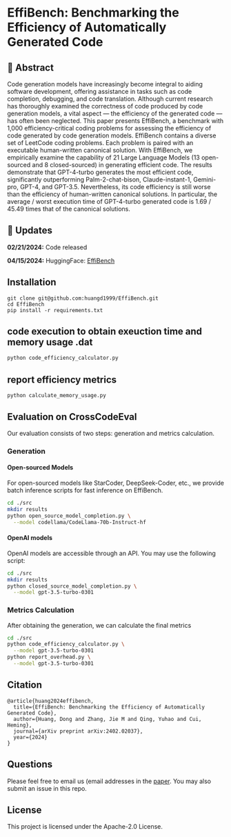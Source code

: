 # EffiBench: Benchmarking the Efficiency of Automatically Generated Code 

##  :round_pushpin: Abstract
Code generation models have increasingly become integral to aiding software development, offering assistance in tasks such as code completion, debugging, and code translation. Although current research has thoroughly examined the correctness of code produced by code generation models, a vital aspect — the efficiency of the generated code — has often been neglected. This paper presents EffiBench, a benchmark with 1,000 efficiency-critical coding problems for assessing the efficiency of code generated by code generation models. EffiBench contains a diverse set of LeetCode coding problems. Each problem is paired with an executable human-written canonical solution. With EffiBench, we empirically examine the capability of 21 Large Language Models (13 open-sourced and 8 closed-sourced) in generating efficient code. The results demonstrate that GPT-4-turbo generates the most efficient code, significantly outperforming Palm-2-chat-bison, Claude-instant-1, Gemini-pro, GPT-4, and GPT-3.5. Nevertheless, its code efficiency is still worse than the efficiency of human-written canonical solutions. In particular, the average / worst execution time of GPT-4-turbo generated code is 1.69 / 45.49 times that of the canonical solutions.

## :rocket: Updates
**02/21/2024:** Code released

**04/15/2024:** HuggingFace: [EffiBench](https://huggingface.co/datasets/DONG19/EffiBench)

## Installation

```
git clone git@github.com:huangd1999/EffiBench.git
cd EffiBench
pip install -r requirements.txt
```

## code execution to obtain exeuction time and memory usage .dat

```py
python code_efficiency_calculator.py
```

## report efficiency metrics

```
python calculate_memory_usage.py
```


## Evaluation on CrossCodeEval
Our evaluation consists of two steps: generation and metrics calculation.


### Generation

#### Open-sourced Models
For open-sourced models like StarCoder, DeepSeek-Coder, etc., we provide batch inference scripts for fast inference on EffiBench. 

```bash
cd ./src
mkdir results
python open_source_model_completion.py \
  --model codellama/CodeLlama-70b-Instruct-hf 
```

#### OpenAI models
OpenAI models are accessible through an API. You may use the following script:
```bash
cd ./src
mkdir results
python closed_source_model_completion.py \
  --model gpt-3.5-turbo-0301 
```


### Metrics Calculation
After obtaining the generation, we can calculate the final metrics
```bash
cd ./src
python code_efficiency_calculator.py \
  --model gpt-3.5-turbo-0301
python report_overhead.py \
  --model gpt-3.5-turbo-0301
```




## Citation

```
@article{huang2024effibench,
  title={EffiBench: Benchmarking the Efficiency of Automatically Generated Code},
  author={Huang, Dong and Zhang, Jie M and Qing, Yuhao and Cui, Heming},
  journal={arXiv preprint arXiv:2402.02037},
  year={2024}
}
```
## Questions
Please feel free to email us (email addresses in the [paper](https://arxiv.org/pdf/2402.02037). You may also submit an issue in this repo.


## License

This project is licensed under the Apache-2.0 License.

